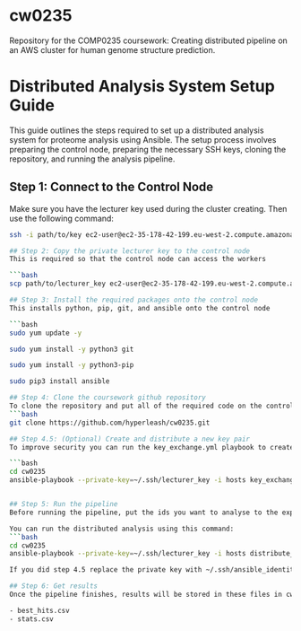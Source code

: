 # cw0235
Repository for the COMP0235 coursework: Creating distributed pipeline on an AWS cluster for human genome structure prediction.

# Distributed Analysis System Setup Guide

This guide outlines the steps required to set up a distributed analysis system for proteome analysis using Ansible. 
The setup process involves preparing the control node, preparing the necessary SSH keys, cloning the repository, and running the analysis pipeline.

## Step 1: Connect to the Control Node

Make sure you have the lecturer key used during the cluster creating. Then use the following command:
```bash
ssh -i path/to/key ec2-user@ec2-35-178-42-199.eu-west-2.compute.amazonaws.com

## Step 2: Copy the private lecturer key to the control node
This is required so that the control node can access the workers

```bash
scp path/to/lecturer_key ec2-user@ec2-35-178-42-199.eu-west-2.compute.amazonaws.com:~/.ssh/lecturer_key

## Step 3: Install the required packages onto the control node
This installs python, pip, git, and ansible onto the control node

```bash
sudo yum update -y

sudo yum install -y python3 git

sudo yum install -y python3-pip

sudo pip3 install ansible

## Step 4: Clone the coursework github repository
To clone the repository and put all of the required code on the control node run this command:
```bash
git clone https://github.com/hyperleash/cw0235.git

## Step 4.5: (Optional) Create and distribute a new key pair
To improve security you can run the key_exchange.yml playbook to create and distribute a new key pair.

```bash
cd cw0235
ansible-playbook --private-key=~/.ssh/lecturer_key -i hosts key_exchange.yml


## Step 5: Run the pipeline
Before running the pipeline, put the ids you want to analyse to the experiment_ids.txt file

You can run the distributed analysis using this command:
```bash
cd cw0235
ansible-playbook --private-key=~/.ssh/lecturer_key -i hosts distribute_pipeline.yml

If you did step 4.5 replace the private key with ~/.ssh/ansible_identity

## Step 6: Get results
Once the pipeline finishes, results will be stored in these files in cw0235 directory:

- best_hits.csv
- stats.csv




